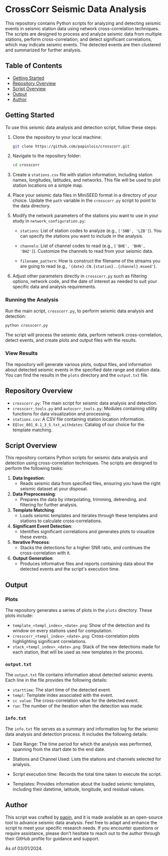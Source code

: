 # CrossCorr Seismic Data Analysis

This repository contains Python scripts for analyzing and detecting seismic events in seismic station data using network cross-correlation techniques. The scripts are designed to process and analyze seismic data from multiple stations, perform cross-correlation, and detect significant correlations, which may indicate seismic events. The detected events are then clustered and summarized for further analysis.

## Table of Contents
- [Getting Started](#getting-started)
- [Repository Overview](#repository-overview)
- [Script Overview](#script-overview)
- [Output](#output)
- [Author](#author)

## Getting Started

To use this seismic data analysis and detection script, follow these steps:

1. Clone the repository to your local machine:

   ```bash
   git clone https://github.com/papinlois/crosscorr.git
   ```

2. Navigate to the repository folder:

   ```bash
   cd crosscorr
   ```

3. Create a `stations.csv` file with station information, including station names, longitudes, latitudes, and networks. This file will be used to plot station locations on a simple map.

4. Place your seismic data files in MiniSEED format in a directory of your choice. Update the `path` variable in the `crosscorr.py` script to point to the data directory. 

5. Modify the network parameters of the stations you want to use in your study in `network_configuration.py`:

   - `stations`: List of station codes to analyze (e.g., `['SNB', 'LZB']`). You can specify the stations you want to include in the analysis.

   - `channels`: List of channel codes to read (e.g., `['BHE', 'BHN', 'BHZ']`). Customize the channels to read from your seismic data.
 
   - `filename_pattern`: How is construct the filename of the streams you are going to read (e.g., `'{date}.CN.{station}..{channel}.mseed'`).

6. Adjust other parameters directly in `crosscorr.py` such as filtering options, network code, and the date of interest as needed to suit your specific data and analysis requirements.

### Running the Analysis

Run the main script, `crosscorr.py`, to perform seismic data analysis and detection:

```bash
python crosscorr.py
```

The script will process the seismic data, perform network cross-correlation, detect events, and create plots and output files with the results.

### View Results

The repository will generate various plots, output files, and information about detected seismic events in the specified date range and station data. You can find the results in the `plots` directory and the `output.txt` file.

## Repository Overview

- `crosscorr.py`: The main script for seismic data analysis and detection.
- `crosscorr_tools.py` and `autocorr_tools.py`: Modules containing utility functions for data visualization and processing.
- `stations.csv`: A CSV file containing station location information.
- `EQloc_001_0.1_3_S.txt_withdates`: Catalog of our choice for the template matching.

## Script Overview

This repository contains Python scripts for seismic data analysis and detection using cross-correlation techniques. The scripts are designed to perform the following tasks:

1. **Data Ingestion**:
   - Reads seismic data from specified files, ensuring you have the right seismic dataset at your disposal.
2. **Data Preprocessing**:
   - Prepares the data by interpolating, trimming, detrending, and filtering for further analysis.
3. **Template Matching**:
   - Loads seismic templates and iterates through these templates and stations to calculate cross-correlations.
4. **Significant Event Detection**:
   - Identifies significant correlations and generates plots to visualize these events.
5. **Iterative Process**:
	- Stacks the detections for a higher SNR ratio, and continues the cross-correlation with it.
6. **Output Generation**:
   - Produces informative files and reports containing data about the detected events and the script's execution time.

## Output

### Plots

The repository generates a series of plots in the `plots` directory. These plots include:

-  `template_<templ_index>_<date>.png`: Show of the detection and its window on every stations used for computation. 
-  `crosscorr_<templ_index>_<date>.png`: Cross-correlation plots highlighting significant correlations. 
- `stack_<templ_index>_<date>.png`: Stack of the new detections made for each station, that will be used as new templates in the process.

### `output.txt`

The `output.txt` file contains information about detected seismic events. Each line in the file provides the following details:

- `starttime`: The start time of the detected event.
- `templ`: Template index associated with the event.
- `cc value`: The cross-correlation value for the detected event.
- `run`: The number of the iteration when the detection was made.

### `info.txt`

The `info.txt` file serves as a summary and information log for the seismic data analysis and detection process. It includes the following details:

- Date Range: The time period for which the analysis was performed, spanning from the start date to the end date.

- Stations and Channel Used: Lists the stations and channels selected for analysis.

- Script execution time: Records the total time taken to execute the script.

- Templates: Provides information about the loaded seismic templates, including their datetime, latitude, longitude, and residual values.

## Author

This script was crafted by [papin](https://github.com/papin), and it is made available as an open-source tool to advance seismic data analysis. Feel free to adapt and enhance the script to meet your specific research needs. If you encounter questions or require assistance, please don't hesitate to reach out to the author through their GitHub profile for guidance and support.

As of 03/01/2024.

